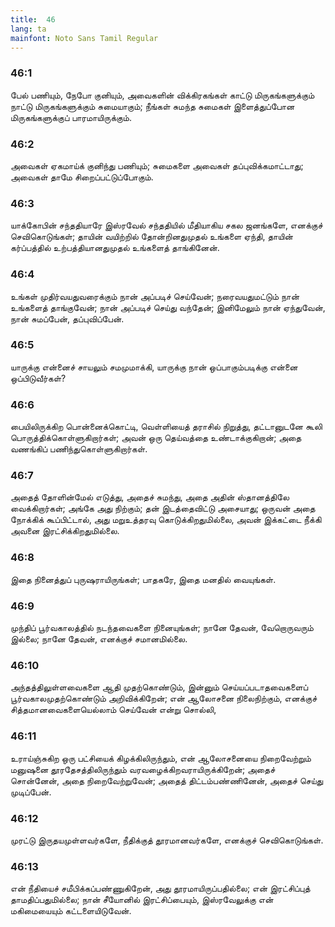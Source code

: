 ```yaml
---
title:  46
lang: ta
mainfont: Noto Sans Tamil Regular
---
```


###  46:1

பேல் பணியும், நேபோ குனியும், அவைகளின் விக்கிரகங்கள் காட்டு மிருகங்களுக்கும் நாட்டு மிருகங்களுக்கும் சுமையாகும்; நீங்கள் சுமந்த சுமைகள் இளைத்துப்போன மிருகங்களுக்குப் பாரமாயிருக்கும்.

###  46:2

அவைகள் ஏகமாய்க் குனிந்து பணியும்; சுமைகளை அவைகள் தப்புவிக்கமாட்டாது; அவைகள் தாமே சிறைப்பட்டுப்போகும்.

###  46:3

யாக்கோபின் சந்ததியாரே இஸ்ரவேல் சந்ததியில் மீதியாகிய சகல ஜனங்களே, எனக்குச் செவிகொடுங்கள்; தாயின் வயிற்றில் தோன்றினதுமுதல் உங்களை ஏந்தி, தாயின் கர்ப்பத்தில் உற்பத்தியானதுமுதல் உங்களைத் தாங்கினேன்.

###  46:4

உங்கள் முதிர்வயதுவரைக்கும் நான் அப்படிச் செய்வேன்; நரைவயதுமட்டும் நான் உங்களைத் தாங்குவேன்; நான் அப்படிச் செய்து வந்தேன்; இனிமேலும் நான் ஏந்துவேன், நான் சுமப்பேன், தப்புவிப்பேன்.

###  46:5

யாருக்கு என்னைச் சாயலும் சமமுமாக்கி, யாருக்கு நான் ஒப்பாகும்படிக்கு என்னை ஒப்பிடுவீர்கள்?

###  46:6

பையிலிருக்கிற பொன்னைக்கொட்டி, வெள்ளியைத் தராசில் நிறுத்து, தட்டானுடனே கூலி பொருத்திக்கொள்ளுகிறார்கள்; அவன் ஒரு தெய்வத்தை உண்டாக்குகிறான்; அதை வணங்கிப் பணிந்துகொள்ளுகிறார்கள்.

###  46:7

அதைத் தோளின்மேல் எடுத்து, அதைச் சுமந்து, அதை அதின் ஸ்தானத்திலே வைக்கிறார்கள்; அங்கே அது நிற்கும்; தன் இடத்தைவிட்டு அசையாது; ஒருவன் அதை நோக்கிக் கூப்பிட்டால், அது மறுஉத்தரவு கொடுக்கிறதுமில்லை, அவன் இக்கட்டை நீக்கி அவனை இரட்சிக்கிறதுமில்லை.

###  46:8

இதை நினைத்துப் புருஷராயிருங்கள்; பாதகரே, இதை மனதில் வையுங்கள்.

###  46:9

முந்திப் பூர்வகாலத்தில் நடந்தவைகளை நினையுங்கள்; நானே தேவன், வேறொருவரும் இல்லை; நானே தேவன், எனக்குச் சமானமில்லை.

###  46:10

அந்தத்திலுள்ளவைகளை ஆதி முதற்கொண்டும், இன்னும் செய்யப்படாதவைகளைப் பூர்வகாலமுதற்கொண்டும் அறிவிக்கிறேன்; என் ஆலோசனை நிலைநிற்கும், எனக்குச் சித்தமானவைகளையெல்லாம் செய்வேன் என்று சொல்லி,

###  46:11

உராய்ஞ்சுகிற ஒரு பட்சியைக் கிழக்கிலிருந்தும், என் ஆலோசனையை நிறைவேற்றும் மனுஷனை தூரதேசத்திலிருந்தும் வரவழைக்கிறவராயிருக்கிறேன்; அதைச் சொன்னேன், அதை நிறைவேற்றுவேன்; அதைத் திட்டம்பண்ணினேன், அதைச் செய்து முடிப்பேன்.

###  46:12

முரட்டு இருதயமுள்ளவர்களே, நீதிக்குத் தூரமானவர்களே, எனக்குச் செவிகொடுங்கள்.

###  46:13

என் நீதியைச் சமீபிக்கப்பண்ணுகிறேன், அது தூரமாயிருப்பதில்லை; என் இரட்சிப்புத் தாமதிப்பதுமில்லை; நான் சீயோனில் இரட்சிப்பையும், இஸ்ரவேலுக்கு என் மகிமையையும் கட்டளையிடுவேன்.

